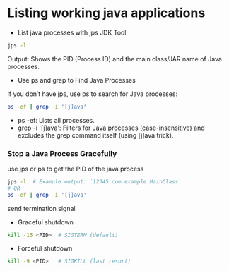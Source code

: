 # Listing working java applications

- List java processes with jps JDK Tool
```bash
jps -l
```
Output: Shows the PID (Process ID) and the main class/JAR name of Java processes.


- Use ps and grep to Find Java Processes

If you don’t have jps, use ps to search for Java processes:

```bash
ps -ef | grep -i '[j]ava'
```

  - ps -ef: Lists all processes.
  - grep -i '[j]ava': Filters for Java processes (case-insensitive) and excludes the grep command itself (using [j]ava trick).

### Stop a Java Process Gracefully

use jps or ps to get the PID of the java process

```bash
jps -l  # Example output: `12345 com.example.MainClass`
# OR
ps -ef | grep -i '[j]ava'
```

send termination signal

- Graceful shutdown
```bash
kill -15 <PID>  # SIGTERM (default)
```

- Forceful shutdown
```bash
kill -9 <PID>   # SIGKILL (last resort)
```


